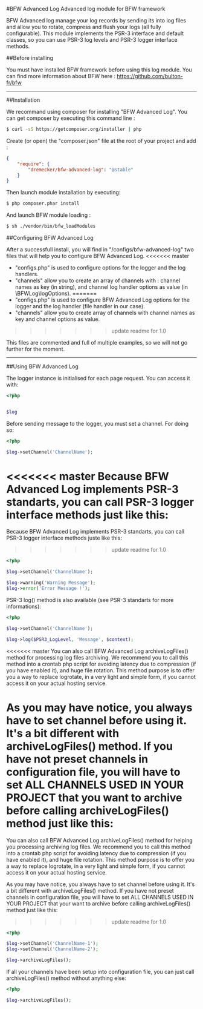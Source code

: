 #BFW Advanced Log
Advanced log module for BFW framework

BFW Advanced log manage your log records by sending its into log files and allow you to rotate, compress and flush your logs (all fully configurable).
This module implements the PSR-3 interface and default classes, so you can use PSR-3 log levels and PSR-3 logger interface methods. 

##Before installing

You must have installed BFW framework before using this log module. You can find more information about BFW here : https://github.com/bulton-fr/bfw

---

##Installation

We recommand using composer for installing "BFW Advanced Log". You can get composer by executing this command line :
```bash
$ curl -sS https://getcomposer.org/installer | php
```

Create (or open) the "composer.json" file at the root of your project and add :
```json
{
    "require": {
        "dremecker/bfw-advanced-log": "@stable"
    }
}
```

Then launch module installation by executing:
```bash
$ php composer.phar install
```

And launch BFW module loading :
```bash
$ sh ./vendor/bin/bfw_loadModules
```


##Configuring BFW Advanced Log

After a successfull install, you will find in "/configs/bfw-advanced-log" two files that will help you to configure BFW Advanced Log. 
<<<<<<< master
- "configs.php" is used to configure options for the logger and the log handlers.
- "channels" allow you to create an array of channels with : channel names as key (in string), and channel log handler options as value (in \BFWLog\logOptions).
=======
- "configs.php" is used to configure BFW Advanced Log options for the logger and the log handler (file handler in our case).
- "channels" allow you to create array of channels with channel names as key and channel options as value.
>>>>>>> update readme for 1.0

This files are commented and full of multiple examples, so we will not go further for the moment.


---

##Using BFW Advanced Log

The logger instance is initialised for each page request. You can access it with:
```php
<?php


$log
```

Before sending message to the logger, you must set a channel. For doing so:
```php
<?php

$log->setChannel('ChannelName');
```

<<<<<<< master
Because BFW Advanced Log implements PSR-3 standarts, you can call PSR-3 logger interface methods just like this:
=======
Because BFW Advanced Log implements PSR-3 standarts, you can call PSR-3 logger interface methods juste like this:
>>>>>>> update readme for 1.0
```php
<?php

$log->setChannel('ChannelName');

$log->warning('Warning Message');
$log->error('Error Message !');
```

PSR-3 log() method is also available (see PSR-3 standarts for more informations):
```php
<?php

$log->setChannel('ChannelName');

$log->log($PSR3_LogLevel, 'Message', $context);
```

<<<<<<< master
You can also call BFW Advanced Log archiveLogFiles() method for processing log files archiving. We recommend you to call this method into a crontab php script for avoiding latency due to compression (if you have enabled it), and huge file rotation. This method purpose is to offer you a way to replace logrotate, in a very light and simple form, if you cannot access it on your actual hosting service.

As you may have notice, you always have to set channel before using it. It's a bit different with archiveLogFiles() method. If you have not preset channels in configuration file, you will have to set ALL CHANNELS USED IN YOUR PROJECT that you want to archive before calling archiveLogFiles() method just like this:
=======
You can also call BFW Advanced Log archiveLogFiles() method for helping you processing archiving log files. We recommend you to call this method into a crontab php script for avoiding latency due to compression (if you have enabled it), and huge file rotation. This method purpose is to offer you a way to replace logrotate, in a very light and simple form, if you cannot access it on your actual hosting service.

As you may have notice, you always have to set channel before using it. It's a bit different with archiveLogFiles() method. If you have not preset channels in configuration file, you will have to set ALL CHANNELS USED IN YOUR PROJECT that your want to archive before calling archiveLogFiles() method just like this:
>>>>>>> update readme for 1.0
```php
<?php

$log->setChannel('ChannelName-1');
$log->setChannel('ChannelName-2');

$log->archiveLogFiles();
```

If all your channels have been setup into configuration file, you can just call archiveLogFiles() method without anything else:
```php
<?php

$log->archiveLogFiles();
```